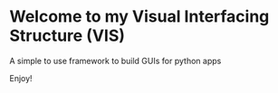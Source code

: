# Welcome to my Visual Interfacing Structure (VIS)

A simple to use framework to build GUIs for python apps

Enjoy!
